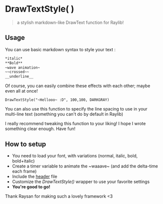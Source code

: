 # DrawTextStyle( )

> a stylish markdown-like DrawText function for Raylib!

## Usage

You can use basic markdown syntax to style your text :

````markdown
*italic*
**Bold**
~wave animation~
~~crossed~~
__underline__
````

Of course, you can easily combine these effects with each other; maybe even all at once!

```
DrawTextStyle("~Hellooo~ :D", 100,100, DARKGRAY)
```

You can also use this function to specify the line spacing to use in your multi-line text (something you can't do by default in Raylib)

I really recommend tweaking this function to your liking! I hope I wrote something clear enough. Have fun!

## How to setup

- You need to load your font, with variations (normal, italic, bold, bold+italic)
- Create a timer variable to animate the ~waaave~ (and add the delta-time each frame)
- Include the [header](DrawTextStyle.h) file
- Customize the *DrawTextStyle()* wrapper to use your favorite settings
- **You're good to go!**

Thank Raysan for making such a lovely framework <3